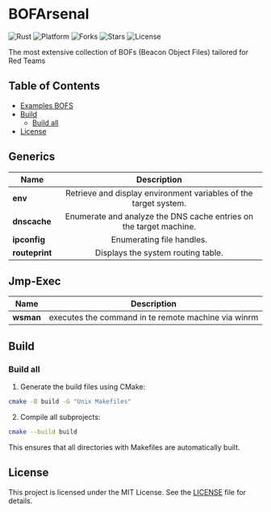 # BOFArsenal

![Rust](https://img.shields.io/badge/made%20with-C++-pink)
![Platform](https://img.shields.io/badge/platform-windows-blueviolet)
![Forks](https://img.shields.io/github/forks/joaoviictorti/BOFS)
![Stars](https://img.shields.io/github/stars/joaoviictorti/BOFS)
![License](https://img.shields.io/github/license/joaoviictorti/BOFS)

The most extensive collection of BOFs (Beacon Object Files) tailored for Red Teams

## Table of Contents

* [Examples BOFS](#examples-bofs)
* [Build](#build)
    * [Build all](#build-all)
* [License](#license)

## Generics

| Name     |  Description  |
|----------|:-------------:|
| **env** | Retrieve and display environment variables of the target system. |
| **dnscache** | Enumerate and analyze the DNS cache entries on the target machine. |
| **ipconfig** | Enumerating file handles. |
| **routeprint** |  Displays the system routing table. |

## Jmp-Exec

| Name     |  Description  |
|----------|:-------------:|
| **wsman** | executes the command in te remote machine via winrm

## Build

### Build all

1. Generate the build files using CMake:
```bash
cmake -B build -G "Unix Makefiles"  
```

2. Compile all subprojects:
```bash
cmake --build build
```

This ensures that all directories with Makefiles are automatically built.

## License

This project is licensed under the MIT License. See the [LICENSE](/LICENSE) file for details.